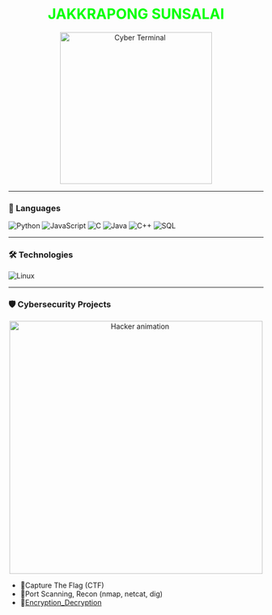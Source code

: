<h1 align="center" style="color:#00FF00;">JAKKRAPONG SUNSALAI</h1>
<p align="center">
  <img src="https://media.giphy.com/media/xUA7bdpLxQhsSQdyog/giphy.gif" width="300" alt="Cyber Terminal">
</p>

---

### 🧠 Languages

![Python](https://img.shields.io/badge/-Python-000?&logo=Python)
![JavaScript](https://img.shields.io/badge/-JavaScript-000?&logo=JavaScript)
![C](https://img.shields.io/badge/-C-000?&logo=C)
![Java](https://img.shields.io/badge/-Java-000?&logo=Java&logoColor=007396)
![C++](https://img.shields.io/badge/-C++-000?&logo=c%2b%2b&logoColor=00599C)
![SQL](https://img.shields.io/badge/-SQL-000?&logo=MySQL)

---

### 🛠 Technologies

![Linux](https://img.shields.io/badge/-Linux-000?&logo=Linux)

---

### 🛡 Cybersecurity Projects

<p align="center">
  <img src="https://media.giphy.com/media/kH1DBkPNyZPOk0BxrM/giphy.gif" width="500" alt="Hacker animation">
</p>

- 🔐Capture The Flag (CTF) 
- 🔎Port Scanning, Recon (nmap, netcat, dig)
- 🔑[Encryption_Decryption](https://github.com/Rickoroxd/Encryption_Decryption)
